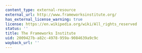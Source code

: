 ```yaml
---
content_type: external-resource
external_url: http://www.frameworksinstitute.org/
has_external_license_warning: true
license: https://en.wikipedia.org/wiki/All_rights_reserved
status: ''
title: The Frameworks Institute
uid: 2009427b-a82c-4978-959a-9084639a9c9c
wayback_url: ''
---
```

